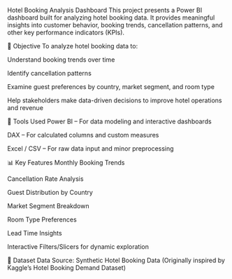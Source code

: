  Hotel Booking Analysis Dashboard
This project presents a Power BI dashboard built for analyzing hotel booking data. It provides meaningful insights into customer behavior, booking trends, cancellation patterns, and other key performance indicators (KPIs).

🎯 Objective
To analyze hotel booking data to:

Understand booking trends over time

Identify cancellation patterns

Examine guest preferences by country, market segment, and room type

Help stakeholders make data-driven decisions to improve hotel operations and revenue

🧰 Tools Used
Power BI – For data modeling and interactive dashboards

DAX – For calculated columns and custom measures

Excel / CSV – For raw data input and minor preprocessing

📊 Key Features
Monthly Booking Trends

Cancellation Rate Analysis

Guest Distribution by Country

Market Segment Breakdown

Room Type Preferences

Lead Time Insights

Interactive Filters/Slicers for dynamic exploration

📁 Dataset
Data Source: Synthetic Hotel Booking Data
(Originally inspired by Kaggle’s Hotel Booking Demand Dataset)
